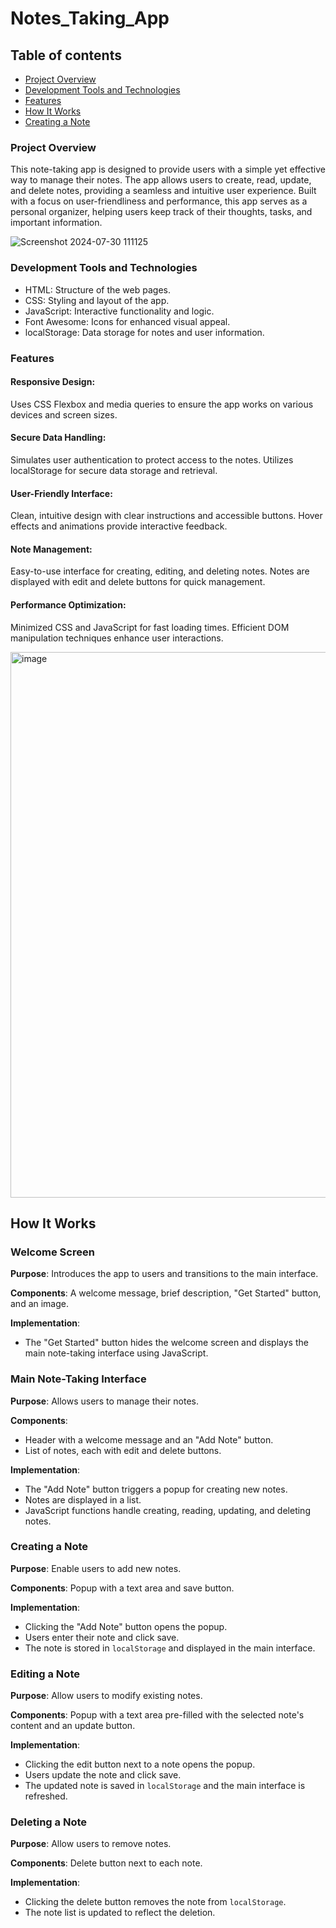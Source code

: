 # Notes_Taking_App

## Table of contents
- [Project Overview](#Project-Overview)
- [Development Tools and Technologies](#Development-Tools-and-Technologies)
- [Features](#Features)
- [How It Works](#How-It-Works)
- [Creating a Note](#Creating-a-Note)
### Project Overview

This note-taking app is designed to provide users with a simple yet effective way to manage their notes. The app allows users to create, read, update, and delete notes, providing a seamless and intuitive user experience. Built with a focus on user-friendliness and performance, this app serves as a personal organizer, helping users keep track of their thoughts, tasks, and important information.

![Screenshot 2024-07-30 111125](https://github.com/user-attachments/assets/46d98512-4054-471c-8f0f-69ac2c3be50a)


### Development Tools and Technologies
- HTML: Structure of the web pages.
- CSS: Styling and layout of the app.
- JavaScript: Interactive functionality and logic.
- Font Awesome: Icons for enhanced visual appeal.
- localStorage: Data storage for notes and user information.

### Features
#### Responsive Design:
Uses CSS Flexbox and media queries to ensure the app works on various devices and screen sizes.
#### Secure Data Handling:
Simulates user authentication to protect access to the notes.
Utilizes localStorage for secure data storage and retrieval.
#### User-Friendly Interface:
Clean, intuitive design with clear instructions and accessible buttons.
Hover effects and animations provide interactive feedback.
#### Note Management:
Easy-to-use interface for creating, editing, and deleting notes.
Notes are displayed with edit and delete buttons for quick management.
#### Performance Optimization:
Minimized CSS and JavaScript for fast loading times.
Efficient DOM manipulation techniques enhance user interactions.

<img width="873" alt="image" src="https://github.com/user-attachments/assets/8ed49f9f-47c0-4d24-82c8-faf1287454a9">



## How It Works

### Welcome Screen
**Purpose**: Introduces the app to users and transitions to the main interface.

**Components**: A welcome message, brief description, "Get Started" button, and an image.

**Implementation**:
- The "Get Started" button hides the welcome screen and displays the main note-taking interface using JavaScript.

### Main Note-Taking Interface
**Purpose**: Allows users to manage their notes.

**Components**:
- Header with a welcome message and an "Add Note" button.
- List of notes, each with edit and delete buttons.

**Implementation**:
- The "Add Note" button triggers a popup for creating new notes.
- Notes are displayed in a list.
- JavaScript functions handle creating, reading, updating, and deleting notes.

### Creating a Note
**Purpose**: Enable users to add new notes.

**Components**: Popup with a text area and save button.

**Implementation**:
- Clicking the "Add Note" button opens the popup.
- Users enter their note and click save.
- The note is stored in `localStorage` and displayed in the main interface.

### Editing a Note
**Purpose**: Allow users to modify existing notes.

**Components**: Popup with a text area pre-filled with the selected note's content and an update button.

**Implementation**:
- Clicking the edit button next to a note opens the popup.
- Users update the note and click save.
- The updated note is saved in `localStorage` and the main interface is refreshed.

### Deleting a Note
**Purpose**: Allow users to remove notes.

**Components**: Delete button next to each note.

**Implementation**:
- Clicking the delete button removes the note from `localStorage`.
- The note list is updated to reflect the deletion.
